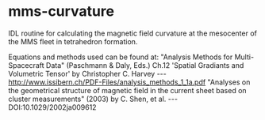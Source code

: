 # mms-curvature
IDL routine for calculating the magnetic field curvature at the mesocenter of the MMS fleet in tetrahedron formation.

Equations and methods used can be found at:
"Analysis Methods for Multi-Spacecraft Data" (Paschmann & Daly, Eds.) Ch.12 'Spatial Gradiants and Volumetric Tensor' by Christopher C. Harvey --- http://www.issibern.ch/PDF-Files/analysis_methods_1_1a.pdf
"Analyses on the geometrical structure of magnetic field in the current sheet based on cluster measurements" (2003) by C. Shen, et al. --- DOI:10.1029/2002ja009612


